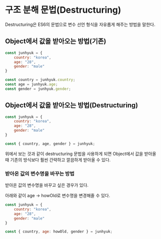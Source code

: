 # 구조 분해 문법(Destructuring)

Destructuring은 ES6의 문법으로 변수 선언 형식을 자유롭게 해주는 방법을 말한다.


## Object에서 값을 받아오는 방법(기존)

``` js
const junhyuk = {
    country: "korea",
    age: "28",
    gender: "male"
}

const country = junhyuk.country;
const age = junhyuk.age;
const gender = junhyuk.gender;
```

## Object에서 값을 받아오는 방법(Destructuring)

``` js
const junhyuk = {
    country: "korea",
    age: "28",
    gender: "male"
}

const { country, age, gender } = junhyuk;
```

위에서 보는 것과 같이 destructuring 문법을 사용하게 되면 Object에서 값을 받아올 때 기존의 방식보다 훨씬 간략하고 깔끔하게 받아올 수 있다.

### 받아온 값의 변수명을 바꾸는 방법

받아온 값의 변수명을 바꾸고 싶은 경우가 있다. 

아래와 같이 age -> howOld로 변수명을 변경해줄 수 있다.


``` js
const junhyuk = {
    country: "korea",
    age: "28",
    gender: "male"
}

const { country, age: howOld, gender } = junhyuk;
```
